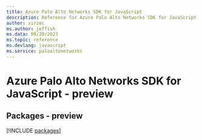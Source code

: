 ```yaml
---
title: Azure Palo Alto Networks SDK for JavaScript
description: Reference for Azure Palo Alto Networks SDK for JavaScript
author: xirzec
ms.author: jeffish
ms.data: 09/28/2023
ms.topic: reference
ms.devlang: javascript
ms.service: paloaltonetworks
---
```

# Azure Palo Alto Networks SDK for JavaScript - preview
## Packages - preview
[!INCLUDE [packages](palo-alto-networks-index.md)]